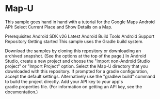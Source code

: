 # Map-U
This sample goes hand in hand with a tutorial for the Google Maps Android API: Select Current Place and Show Details on a Map.

Prerequisites
Android SDK v26
Latest Android Build Tools
Android Support Repository
Getting started
This sample uses the Gradle build system.

Download the samples by cloning this repository or downloading an archived snapshot. (See the options at the top of the page.)
In Android Studio, create a new project and choose the "Import non-Android Studio project" or "Import Project" option.
Select the Map-U directory that you downloaded with this repository.
If prompted for a gradle configuration, accept the default settings. Alternatively use the "gradlew build" command to build the project directly.
Add your API key to your app's gradle.properties file. (For information on getting an API key, see the documentation.)
